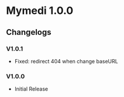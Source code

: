 # Mymedi 1.0.0




## Changelogs

### V1.0.1
* Fixed: redirect 404 when change baseURL

### V1.0.0
* Initial Release
 
